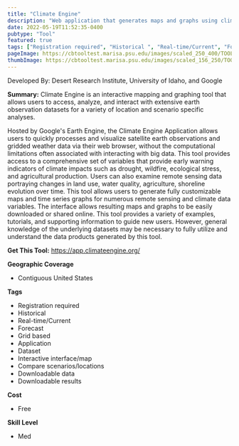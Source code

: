 ```yaml
---
title: "Climate Engine"
description: "Web application that generates maps and graphs using climate data from remotely sensed source data"
date: 2022-05-19T11:52:35-0400
pubtype: "Tool"
featured: true
tags: ["Registration required", "Historical ", "Real-time/Current", "Forecast", "Grid based", "Application", "Dataset", "Interactive interface/map", "Compare scenarios/locations", "Downloadable data", "Downloadable results"]
pageImage: https://cbtooltest.marisa.psu.edu/images/scaled_250_400/TOOLID_28.0_ScreenCapture-1.png
thumbImage: https://cbtooltest.marisa.psu.edu/images/scaled_156_250/TOOLID_28.0_ScreenCapture-1.png
---
```

Developed By: Desert Research Institute, University of Idaho, and Google

**Summary:** Climate Engine is an interactive mapping and graphing tool that allows users to access, analyze, and interact with extensive earth observation datasets for a variety of location and scenario specific analyses. 

Hosted by Google's Earth Engine, the Climate Engine Application allows users to quickly processes and visualize satellite earth observations and gridded weather data via their web browser, without the computational limitations often associated with interacting with big data. This tool provides access to a comprehensive set of variables that provide early warning indicators of climate impacts such as drought, wildfire, ecological stress, and agricultural production. Users can also examine remote sensing data portraying changes in land use, water quality, agriculture, shoreline evolution over time. This tool allows users to generate fully customizable maps and time series graphs for numerous remote sensing and climate data variables. The interface allows resulting maps and graphs to be easily downloaded or shared online. This tool provides a variety of examples, tutorials, and supporting information to guide new users. However, general knowledge of the underlying datasets may be necessary to fully utilize and understand the data products generated by this tool.



__**Get This Tool:**__ https://app.climateengine.org/

__**Geographic Coverage**__
- Contiguous United States

__**Tags**__
-  Registration required
-  Historical 
-  Real-time/Current
-  Forecast
-  Grid based
-  Application
-  Dataset
-  Interactive interface/map
-  Compare scenarios/locations
-  Downloadable data
-  Downloadable results

__**Cost**__
- Free

__**Skill Level**__
- Med

